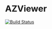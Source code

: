 # AZViewer
[![Build Status](https://travis-ci.org/ali-zahedi/AZViewer.svg?branch=master)](https://travis-ci.org/ali-zahedi/AZViewer)
